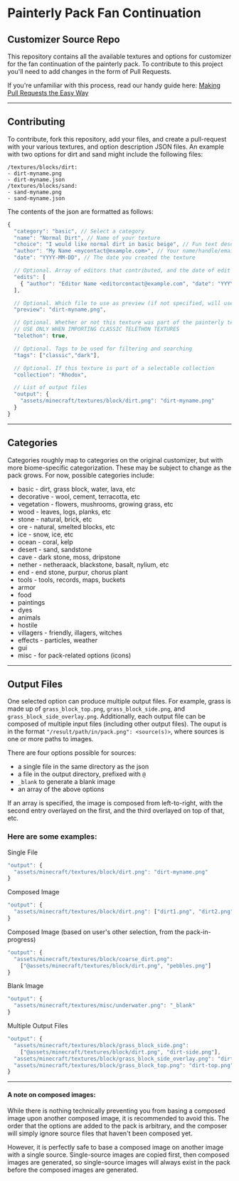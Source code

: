 # Painterly Pack Fan Continuation
## Customizer Source Repo

This repository contains all the available textures and options for customizer for the fan continuation of the painterly pack. To contribute to this project you'll need to add changes in the form of Pull Requests.

If you're unfamiliar with this process, read our handy guide here:
[Making Pull Requests the Easy Way](https://github.com/t3rminus/painterly-continuation/blob/main/docs/HOWTO.md)

---

## Contributing
To contribute, fork this repository, add your files, and create a pull-request with your various textures, and option description JSON files. An example with two options for dirt and sand might include the following files:
```
/textures/blocks/dirt:
- dirt-myname.png
- dirt-myname.json
/textures/blocks/sand:
- sand-myname.png
- sand-myname.json
```

The contents of the json are formatted as follows:
```js
{
  "category": "basic", // Select a category
  "name": "Normal Dirt", // Name of your texture
  "choice": "I would like normal dirt in basic beige", // Fun text describing your choice
  "author": "My Name <mycontact@example.com>", // Your name/handle/email/etc.
  "date": "YYYY-MM-DD", // The date you created the texture

  // Optional. Array of editors that contributed, and the date of edit
  "edits": [
    { "author": "Editor Name <editorcontact@example.com", "date": "YYYY-MM-DD" }
  ],

  // Optional. Which file to use as preview (if not specified, will use first output)
  "preview": "dirt-myname.png",

  // Optional. Whether or not this texture was part of the painterly telethon
  // USE ONLY WHEN IMPORTING CLASSIC TELETHON TEXTURES
  "telethon": true,

  // Optional. Tags to be used for filtering and searching
  "tags": ["classic","dark"],

  // Optional. If this texture is part of a selectable collection
  "collection": "Rhodox",

  // List of output files
  "output": {
    "assets/minecraft/textures/block/dirt.png": "dirt-myname.png"
  }
}
```

---

## Categories
Categories roughly map to categories on the original customizer, but with more biome-specific categorization. These may be subject to change as the pack grows. For now, possible categories include:
- basic - dirt, grass block, water, lava, etc
- decorative - wool, cement, terracotta, etc
- vegetation - flowers, mushrooms, growing grass, etc
- wood - leaves, logs, planks, etc
- stone - natural, brick, etc
- ore - natural, smelted blocks, etc
- ice - snow, ice, etc
- ocean - coral, kelp
- desert - sand, sandstone
- cave - dark stone, moss, dripstone
- nether - netheraack, blackstone, basalt, nylium, etc
- end - end stone, purpur, chorus plant
- tools - tools, records, maps, buckets
- armor
- food
- paintings
- dyes
- animals
- hostile
- villagers - friendly, illagers, witches
- effects - particles, weather
- gui
- misc - for pack-related options (icons)

---

## Output Files
One selected option can produce multiple output files. For example, grass is made up of `grass_block_top.png`, `grass_block_side.png`, and `grass_block_side_overlay.png`. Additionally, each output file can be composed of multiple input files (including other output files). The ouput is in the format `"/result/path/in/pack.png": <source(s)>`, where sources is one or more paths to images.

There are four options possible for sources:
- a single file in the same directory as the json
- a file in the output directory, prefixed with `@`
- `_blank` to generate a blank image
- an array of the above options

If an array is specified, the image is composed from left-to-right, with the second entry overlayed on the first, and the third overlayed on top of that, etc.

### Here are some examples:

Single File
```js
"output": {
  "assets/minecraft/textures/block/dirt.png": "dirt-myname.png"
}
```

Composed Image
```js
"output": {
  "assets/minecraft/textures/block/dirt.png": ["dirt1.png", "dirt2.png"]
}
```

Composed Image (based on user's other selection, from the pack-in-progress)
```js
"output": {
  "assets/minecraft/textures/block/coarse_dirt.png":
    ["@assets/minecraft/textures/block/dirt.png", "pebbles.png"]
}
```

Blank Image
```js
"output": {
  "assets/minecraft/textures/misc/underwater.png": "_blank"
}
```

Multiple Output Files
```js
"output": {
  "assets/minecraft/textures/block/grass_block_side.png":
    ["@assets/minecraft/textures/block/dirt.png", "dirt-side.png"],
  "assets/minecraft/textures/block/grass_block_side_overlay.png": "dirt-side.png",
  "assets/minecraft/textures/block/grass_block_top.png": "dirt-top.png"
}
```

---

#### A note on composed images:
While there is nothing technically preventing you from basing a composed image upon another composed image, it is recommended to avoid this. The order that the options are added to the pack is arbitrary, and the composer will simply ignore source files that haven't been composed yet.

However, it is perfectly safe to base a composed image on another image with a single source. Single-source images are copied first, then composed images are generated, so single-source images will always exist in the pack before the composed images are generated.
